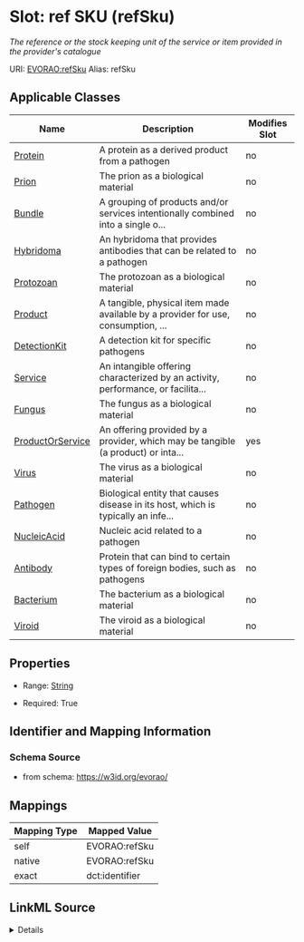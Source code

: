 

# Slot: ref SKU (refSku) 


_The reference or the stock keeping unit of the service or item provided in the provider's catalogue_





URI: [EVORAO:refSku](https://w3id.org/evorao/refSku)
Alias: refSku

<!-- no inheritance hierarchy -->





## Applicable Classes

| Name | Description | Modifies Slot |
| --- | --- | --- |
| [Protein](Protein.md) | A protein as a derived product from a pathogen |  no  |
| [Prion](Prion.md) | The prion as a biological material |  no  |
| [Bundle](Bundle.md) | A grouping of products and/or services intentionally combined into a single o... |  no  |
| [Hybridoma](Hybridoma.md) | An hybridoma that provides antibodies that can be related to a pathogen |  no  |
| [Protozoan](Protozoan.md) | The protozoan as a biological material |  no  |
| [Product](Product.md) | A tangible, physical item made available by a provider for use, consumption, ... |  no  |
| [DetectionKit](DetectionKit.md) | A detection kit for specific pathogens |  no  |
| [Service](Service.md) | An intangible offering characterized by an activity, performance, or facilita... |  no  |
| [Fungus](Fungus.md) | The fungus as a biological material |  no  |
| [ProductOrService](ProductOrService.md) | An offering provided by a provider, which may be tangible (a product) or inta... |  yes  |
| [Virus](Virus.md) | The virus as a biological material |  no  |
| [Pathogen](Pathogen.md) | Biological entity that causes disease in its host, which is typically an infe... |  no  |
| [NucleicAcid](NucleicAcid.md) | Nucleic acid related to a pathogen |  no  |
| [Antibody](Antibody.md) | Protein that can bind to certain types of foreign bodies, such as pathogens |  no  |
| [Bacterium](Bacterium.md) | The bacterium as a biological material |  no  |
| [Viroid](Viroid.md) | The viroid as a biological material |  no  |







## Properties

* Range: [String](String.md)

* Required: True





## Identifier and Mapping Information







### Schema Source


* from schema: https://w3id.org/evorao/




## Mappings

| Mapping Type | Mapped Value |
| ---  | ---  |
| self | EVORAO:refSku |
| native | EVORAO:refSku |
| exact | dct:identifier |




## LinkML Source

<details>
```yaml
name: refSku
description: The reference or the stock keeping unit of the service or item provided
  in the provider's catalogue
title: ref SKU
from_schema: https://w3id.org/evorao/
exact_mappings:
- dct:identifier
rank: 1000
alias: refSku
domain_of:
- ProductOrService
range: string
required: true
multivalued: false

```
</details>